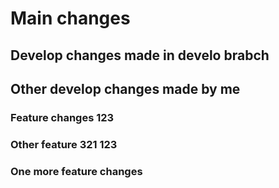 # Main changes

## Develop changes made in develo brabch
## Other develop changes made by me

### Feature changes 123

### Other feature 321 123

### One more feature changes
